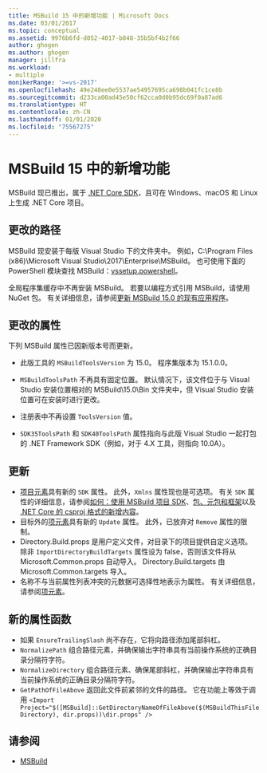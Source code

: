 ```yaml
---
title: MSBuild 15 中的新增功能 | Microsoft Docs
ms.date: 03/01/2017
ms.topic: conceptual
ms.assetid: 9976b6fd-d052-4017-b848-35b5bf4b2f66
author: ghogen
ms.author: ghogen
manager: jillfra
ms.workload:
- multiple
monikerRange: '>=vs-2017'
ms.openlocfilehash: 49e248ee0e5537ae54957695ca698b041fc1ce8b
ms.sourcegitcommit: d233ca00ad45e50cf62cca0d0b95dc69f0a87ad6
ms.translationtype: HT
ms.contentlocale: zh-CN
ms.lasthandoff: 01/01/2020
ms.locfileid: "75567275"
---
```

# <a name="whats-new-in-msbuild-15"></a>MSBuild 15 中的新增功能

MSBuild 现已推出，属于 [.NET Core SDK](https://www.microsoft.com/net/download/core)，且可在 Windows、macOS 和 Linux 上生成 .NET Core 项目。

## <a name="changed-path"></a>更改的路径

 MSBuild 现安装于每版 Visual Studio 下的文件夹中。 例如，C:\Program Files (x86)\Microsoft Visual Studio\2017\Enterprise\MSBuild。  也可使用下面的 PowerShell 模块查找 MSBuild：[vssetup.powershell](https://github.com/Microsoft/vssetup.powershell)。

 全局程序集缓存中不再安装 MSBuild。 若要以编程方式引用 MSBuild，请使用 NuGet 包。 有关详细信息，请参阅[更新 MSBuild 15.0 的现有应用程序](../msbuild/updating-an-existing-application.md)。

## <a name="changed-properties"></a>更改的属性

 下列 MSBuild 属性已因新版本号而更新。

- 此版工具的 `MSBuildToolsVersion` 为 15.0。 程序集版本为 15.1.0.0。

- `MSBuildToolsPath` 不再具有固定位置。 默认情况下，该文件位于与 Visual Studio 安装位置相对的 MSBuild\15.0\Bin 文件夹中，但 Visual Studio 安装位置可在安装时进行更改。 

- 注册表中不再设置 `ToolsVersion` 值。

- `SDK35ToolsPath` 和 `SDK40ToolsPath` 属性指向与此版 Visual Studio 一起打包的 .NET Framework SDK（例如，对于 4.X 工具，则指向 10.0A）。

## <a name="updates"></a>更新
- [项目元素](../msbuild/project-element-msbuild.md)具有新的 `SDK` 属性。 此外，`Xmlns` 属性现也是可选项。 有关 `SDK` 属性的详细信息，请参阅[如何：使用 MSBuild 项目 SDK](../msbuild/how-to-use-project-sdk.md)、[包、元包和框架](/dotnet/core/packages)以及 [.NET Core 的 csproj 格式的新增内容](/dotnet/core/tools/csproj)。
- 目标外的[项元素](../msbuild/item-element-msbuild.md)具有新的 `Update` 属性。 此外，已放弃对 `Remove` 属性的限制。
- Directory.Build.props  是用户定义文件，对目录下的项目提供自定义选项。 除非 `ImportDirectoryBuildTargets` 属性设为 false，否则该文件将从 Microsoft.Common.props 自动导入。   Directory.Build.targets 由 Microsoft.Common.targets 导入。  
- 名称不与当前属性列表冲突的元数据可选择性地表示为属性。 有关详细信息，请参阅[项元素](../msbuild/item-element-msbuild.md)。

## <a name="new-property-functions"></a>新的属性函数

- 如果 `EnsureTrailingSlash` 尚不存在，它将向路径添加尾部斜杠。
- `NormalizePath` 组合路径元素，并确保输出字符串具有当前操作系统的正确目录分隔符字符。
- `NormalizeDirectory` 组合路径元素、确保尾部斜杠，并确保输出字符串具有当前操作系统的正确目录分隔符字符。
- `GetPathOfFileAbove` 返回此文件前紧邻的文件的路径。 它在功能上等效于调用 `<Import Project="$([MSBuild]::GetDirectoryNameOfFileAbove($(MSBuildThisFileDirectory), dir.props))\dir.props" />`

## <a name="see-also"></a>请参阅
- [MSBuild](../msbuild/msbuild.md)

